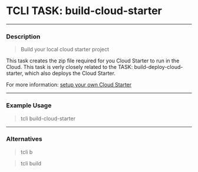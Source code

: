 # TCLI TASK: build-cloud-starter

---
### Description

> Build your local cloud starter project

This task creates the zip file required for you Cloud Starter to run in the Cloud. This task is verly closely related to the TASK: build-deploy-cloud-starter, which also deploys the Cloud Starter.

For more information: [setup your own Cloud Starter](https://tibcosoftware.github.io/TCSToolkit/cli/tutorials/003_Get_Started_With_Cloud_Starters/)

---
### Example Usage
> tcli build-cloud-starter

---
### Alternatives
> tcli b

> tcli build


